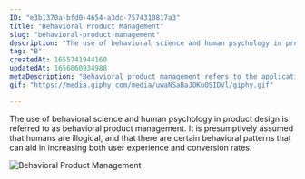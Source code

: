 ```yaml
---
ID: "e3b1370a-bfd0-4654-a3dc-7574310817a3"
title: "Behavioral Product Management"
slug: "behavioral-product-management"
description: "The use of behavioral science and human psychology in product design is referred to as behavioral product management. It is presumptively assumed that humans are illogical, and that there are certain behavioral patterns that can aid in increasing both user experience and conversion rates."
tag: "B"
createdAt: 1655741944160
updatedAt: 1656060934988
metaDescription: "Behavioral product management refers to the application of behavioral science and human psychology to product processes."
gif: "https://media.giphy.com/media/uwaNSaBaJOKuOSIDVl/giphy.gif"

---
```

The use of behavioral science and human psychology in product design is referred to as behavioral product management. It is presumptively assumed that humans are illogical, and that there are certain behavioral patterns that can aid in increasing both user experience and conversion rates.

![Behavioral Product Management](https://media.giphy.com/media/uwaNSaBaJOKuOSIDVl/giphy.gif)